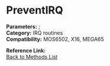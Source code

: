 # PreventIRQ

**Parameters:** ;  
**Category:** IRQ routines  
**Compatibility:** MOS6502, X16, MEGA65  

**Reference Link:**  
[Back to Methods List](../../SUMMARY.md)
